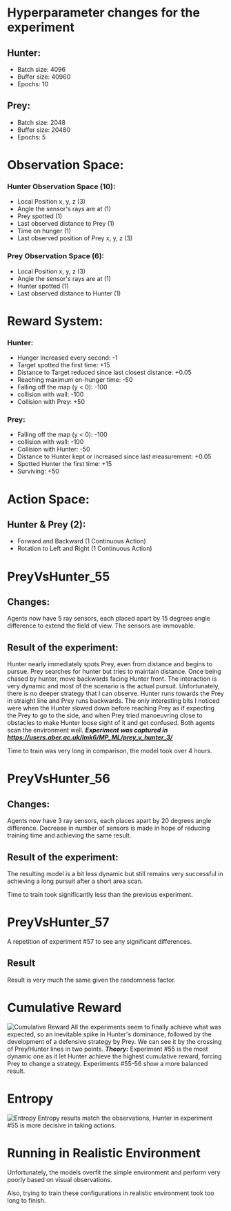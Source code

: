 # Hyperparameter changes for the experiment
## Hunter:
- Batch size: 4096
- Buffer size: 40960
- Epochs: 10
## Prey:
- Batch size: 2048
- Buffer size: 20480
- Epochs: 5
# Observation Space:
### Hunter Observation Space (10):
- Local Position x, y, z (3)
- Angle the sensor's rays are at (1)
- Prey spotted (1)
- Last observed distance to Prey (1)
- Time on hunger (1)
- Last observed position of Prey x, y, z (3)
### Prey Observation Space (6):
- Local Position x, y, z (3)
- Angle the sensor's rays are at (1)
- Hunter spotted (1)
- Last observed distance to Hunter (1)
# Reward System:
### Hunter:
- Hunger Increased every second: -1
- Target spotted the first time: +15
- Distance to Target reduced since last closest distance: +0.05
- Reaching maximum on-hunger time: -50
- Falling off the map (y < 0): -100
- collision with wall: -100
- Collision with Prey: +50
### Prey:
- Falling off the map (y < 0): -100
- collision with wall: -100
- Collision with Hunter: -50
- Distance to Hunter kept or increased since last measurement: +0.05
- Spotted Hunter the first time: +15
- Surviving: +50
# Action Space:
## Hunter & Prey (2):
- Forward and Backward (1 Continuous Action)
- Rotation to Left and Right (1 Continuous Action)

# PreyVsHunter_55
## Changes:
Agents now have 5 ray sensors, each placed apart by 15 degrees angle difference to extend the field of view. The sensors are immovable.
## Result of the experiment:
Hunter nearly immediately spots Prey, even from distance and begins to pursue.
Prey searches for hunter but tries to maintain distance. Once being chased by hunter, move backwards facing Hunter front.
The interaction is very dynamic and most of the scenario is the actual pursuit.
Unfortunately, there is no deeper strategy that I can observe. Hunter runs towards the Prey in straight line and Prey runs backwards. The only interesting bits I noticed were when the Hunter slowed down before reaching Prey as if expecting the Prey to go to the side, and when Prey tried manoeuvring close to obstacles to make Hunter loose sight of it and get confused.
Both agents scan the environment well.
***Experiment was captured in https://users.aber.ac.uk/lmk6/MP_ML/prey_v_hunter_3/***

Time to train was very long in comparison, the model took over 4 hours.
# PreyVsHunter_56
## Changes:
Agents now have 3 ray sensors, each places apart by 20 degrees angle difference. Decrease in number of sensors is made in hope of reducing training time and achieving the same result.

## Result of the experiment:
The resulting model is a bit less dynamic but still remains very successful in achieving a long pursuit after a short area scan.

Time to train took significantly less than the previous experiment.

# PreyVsHunter_57
A repetition of experiment #57 to see any significant differences.
## Result
Result is very much the same given the randomness factor.
# Cumulative Reward
![Cumulative Reward](CumulativeReward.png)
All the experiments seem to finally achieve what was expected, so an inevitable spike in Hunter's dominance, followed by the development of a defensive strategy by Prey.
We can see it by the crossing of Prey/Hunter lines in two points.
***Theory:*** Experiment #55 is the most dynamic one as it let Hunter achieve the highest cumulative reward, forcing Prey to change a strategy.
Experiments #55-56 show a more balanced result.
# Entropy
![Entropy](Entropy.png)
Entropy results match the observations, Hunter in experiment #55 is more decisive in taking actions.

# Running in Realistic Environment
Unfortunately, the models overfit the simple environment and perform very poorly based on visual observations.

Also, trying to train these configurations in realistic environment took too long to finish.